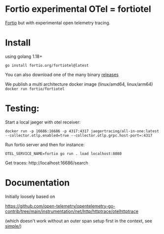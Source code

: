 # Fortio experimental OTel = fortiotel

[Fortio](https://github.com/fortio/fortio) but with experimental open telemetry tracing.

# Install

using golang 1.18+

```shell
go install fortio.org/fortiotel@latest
```

You can also download one of the many binary [releases](https://github.com/fortio/fortiotel/releases)

We publish a multi architecture docker image (linux/amd64, linux/arm64) `docker run fortio/fortiotel`

# Testing:

Start a local jaeger with otel receiver:
```
docker run -p 16686:16686 -p 4317:4317 jaegertracing/all-in-one:latest --collector.otlp.enabled=true --collector.otlp.grpc.host-port=:4317
```

Run fortio server and then for instance:
```
OTEL_SERVICE_NAME=fortio go run . load localhost:8080
```

Get traces: http://localhost:16686/search

# Documentation

Initially loosely based on

https://github.com/open-telemetry/opentelemetry-go-contrib/tree/main/instrumentation/net/http/httptrace/otelhttptrace

(which doesn't work without an outer span setup first in the context, see [simple/](simple/))
